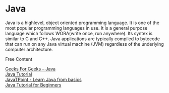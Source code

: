 <DedicatedRoadmap
  href='/java'
  title='Java Roadmap'
  description='Click to check the detailed Java Roadmap.'
/>

# Java

Java is a highlevel, object oriented programming language. It is one of the most popular programming languages in use. It is a general purpose language which follows WORA(write once, run anywhere). Its syntex is similar to C and C++. Java applications are typically compiled to bytecode that can run on any Java virtual machine (JVM) regardless of the underlying computer architecture.

<ResourceGroupTitle>Free Content</ResourceGroupTitle>

<a href='https://www.geeksforgeeks.org/java/?ref=shm'>Geeks For Geeks – Java</a>
<br>
<a badgeText='Read' colorScheme="yellow" href='https://www.w3schools.com/java/default.asp'>Java Tutorial</a>
<br>
<a badgeText='Course' colorScheme='green' href='https://www.javatpoint.com/java-tutorial'>JavaTPoint - Learn Java from basics</a>
<br>
<a badgeText='Watch' href='https://www.youtube.com/watch?v=eIrMbAQSU34'>Java Tutorial for Beginners</a>
